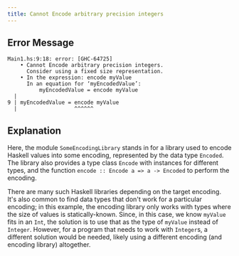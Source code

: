 ```yaml
---
title: Cannot Encode arbitrary precision integers
---
```


## Error Message

```
Main1.hs:9:18: error: [GHC-64725]
    • Cannot Encode arbitrary precision integers.
      Consider using a fixed size representation.
    • In the expression: encode myValue
      In an equation for ‘myEncodedValue’:
          myEncodedValue = encode myValue
  |
9 | myEncodedValue = encode myValue
  |                  ^^^^^^
```

## Explanation

Here, the module `SomeEncodingLibrary` stands in for a library used to encode
Haskell values into some encoding, represented by the data type `Encoded`. The
library also provides a type class `Encode` with instances for different types,
and the function `encode :: Encode a => a -> Encoded` to perform the encoding.

There are many such Haskell libraries depending on the target encoding.
It's also common to find data types that don't work for a particular encoding;
in this example, the encoding library only works with types where the size of
values is statically-known. Since, in this case, we know `myValue` fits in an
`Int`, the solution is to use that as the type of `myValue` instead of
`Integer`. However, for a program that needs to work with `Integer`s, a
different solution would be needed, likely using a different encoding
(and encoding library) altogether.
